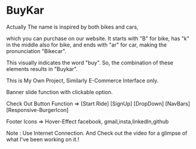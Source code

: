 # BuyKar
Actually The name is inspired by both bikes and cars, 

which you can purchase on our website. It starts with "B" for bike, has "k" in the middle also for bike, and ends with "ar" for car, making the pronunciation "Bikecar". 

This visually indicates the word "buy". 
So, the combination of these elements results in "Buykar".

This is My Own Project, Similarly E-Commerce Interface only.

Banner slide function with clickable option.

Check Out Button Function => [Start Ride] [SignUp] [DropDown] [NavBars] [Responsive-BurgerIcon]

Footer Icons => Hover-Effect facebook, gmail,insta,linkedIn,github

Note : Use Internet Connection. And Check out the video for a glimpse of what I've been working on it.!
